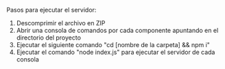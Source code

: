Pasos para ejecutar el servidor:
1. Descomprimir el archivo en ZIP
2. Abrir una consola de comandos por cada componente apuntando en el directorio del proyecto
3. Ejecutar el siguiente comando "cd [nombre de la carpeta] && npm i"
4. Ejecutar el comando "node index.js" para ejecutar el servidor de cada consola